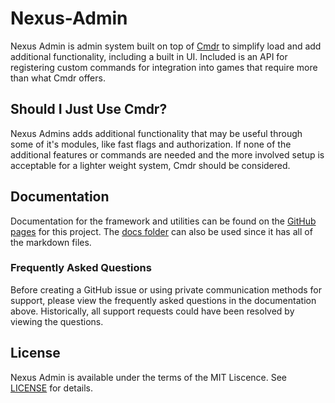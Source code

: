 # Nexus-Admin
Nexus Admin is admin system built on top of [Cmdr](https://github.com/evaera/Cmdr)
to simplify load and add additional functionality, including
a built in UI. Included is an API for registering custom commands
for integration into games that require more than what Cmdr offers.

## Should I Just Use Cmdr?
Nexus Admins adds additional functionality that may be useful through
some of it's modules, like fast flags and authorization. If none of the
additional features or commands are needed and the more involved setup
is acceptable for a lighter weight system, Cmdr should be considered.

## Documentation
Documentation for the framework and utilities can be found
on the [GitHub pages](https://thenexusavenger.github.io/Nexus-Admin)
for this project. The [docs folder](docs) can also be used since it has all
of the markdown files.

### Frequently Asked Questions
Before creating a GitHub issue or using private communication methods
for support, please view the frequently asked questions in the documentation
above. Historically, all support requests could have been resolved by
viewing the questions.

## License
Nexus Admin is available under the terms of the MIT 
Liscence. See [LICENSE](LICENSE) for details.